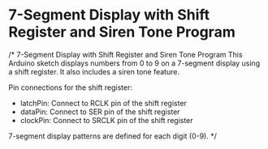 # 7-Segment Display with Shift Register and Siren Tone Program
 
/* 
  7-Segment Display with Shift Register and Siren Tone Program
  This Arduino sketch displays numbers from 0 to 9 on a 7-segment display
  using a shift register. It also includes a siren tone feature.
  
  Pin connections for the shift register:
  - latchPin: Connect to RCLK pin of the shift register
  - dataPin: Connect to SER pin of the shift register
  - clockPin: Connect to SRCLK pin of the shift register

  7-segment display patterns are defined for each digit (0-9).
*/
